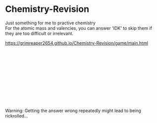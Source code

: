 # Chemistry-Revision
Just something for me to practive chemistry <br>
For the atomic mass and valencies, you can answer 'IDK' to skip them if they are too difficult or irrelevant.

https://grimreaper2654.github.io/Chemistry-Revision/game/main.html<br>

<br><br><br><br><br><br><br><br><br><br><br>
Warning: Getting the answer wrong repeatedly might lead to being rickrolled...

